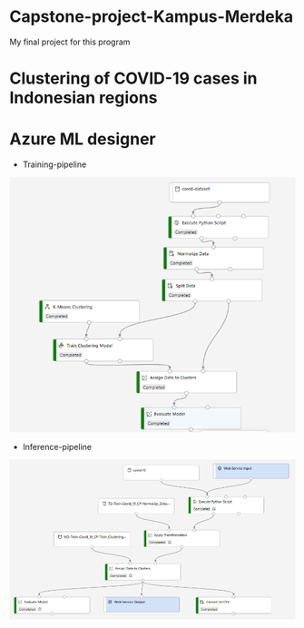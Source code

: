 # Capstone-project-Kampus-Merdeka
My final project for this program

# Clustering of COVID-19 cases in Indonesian regions

# Azure ML designer
  * Training-pipeline
  
  ![alt text](https://github.com/DevinWilliam18/Capstone-project-Kampus-Merdeka/blob/main/Train.png)
  
  * Inference-pipeline
  
  ![alt text](https://github.com/DevinWilliam18/Capstone-project-Kampus-Merdeka/blob/main/Inference-pipeline.png)

